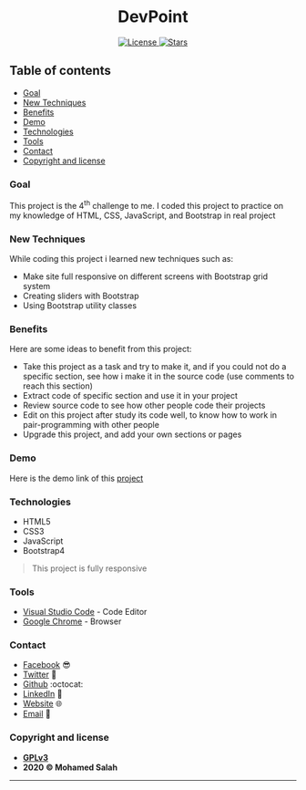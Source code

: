<h1 align="center">DevPoint</h1>

<p align="center">

<a href=https://www.gnu.org/licenses/gpl-3.0>
<img src="https://img.shields.io/badge/license-GPLv3-blue" alt="License">
</a>

<a href="https://github.com/salahineo/">
<img src="https://img.shields.io/badge/Author-Mohamed%20Salah-red" alt="Stars">
</a>

</p>

## Table of contents

- [Goal](#goal)
- [New Techniques](#new-techniques)
- [Benefits](#benefits)
- [Demo](#demo)
- [Technologies](#technologies)
- [Tools](#tools)
- [Contact](#contact)
- [Copyright and license](#copyright-and-license)

### Goal

This project is the 4<sup>th</sup> challenge to me. I coded this project to practice on my knowledge of HTML, CSS, JavaScript, and Bootstrap in real project

### New Techniques

While coding this project i learned new techniques such as:

- Make site full responsive on different screens with Bootstrap grid system
- Creating sliders with Bootstrap
- Using Bootstrap utility classes

### Benefits

Here are some ideas to benefit from this project:

- Take this project as a task and try to make it, and if you could not do a specific section, see how i make it in the source code (use comments to reach this section)
- Extract code of specific section and use it in your project
- Review source code to see how other people code their projects
- Edit on this project after study its code well, to know how to work in pair-programming with other people
- Upgrade this project, and add your own sections or pages

### Demo

Here is the demo link of this [project](https://salahineo.github.io/DevPoint/)

### Technologies

- HTML5
- CSS3
- JavaScript
- Bootstrap4

> This project is fully responsive

### Tools

- [Visual Studio Code](https://code.visualstudio.com/) - Code Editor
- [Google Chrome](https://www.google.com/chrome/) - Browser

### Contact

- [Facebook](https://facebook.com/salahineo) 😎
- [Twitter](https://twitter.com/salahineo) 🐤
- [Github](https://github.com/salahineo) :octocat:
- [LinkedIn](https://linkedin.com/in/salahineo) 💼
- [Website](https://salahineo.github.io/Personal/) :globe_with_meridians:
- <a href="mailto:eng.mohamedsalah.it@gmail.com">Email</a> :love_letter:

### Copyright and license

- **[GPLv3](https://www.gnu.org/licenses/gpl-3.0)**
- **2020 © Mohamed Salah**

---
